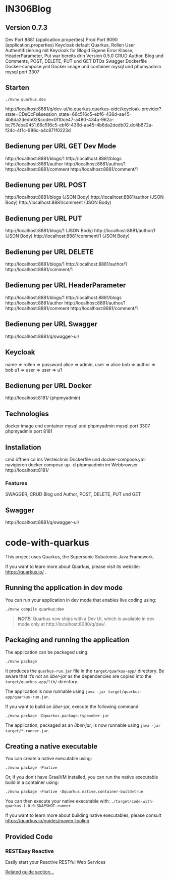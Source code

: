 # IN306Blog

## Version 0.7.3
Dev Port 8881 (application.properties)
Prod Port 9090 (application.properties)
Keycloak default Quarkus,
Rollen User
Authentifizierung mit Keycloak for Blogid
Eigene Error Klasse,
HeaderParameter,
Put war bereits drin Version 0.5.0
CRUD Author, Blog und Comments, POST, DELETE, PUT und GET
DTOs
Swagger
Dockerfile
Docker-compose.yml
Docker image und container mysql und phpmyadmin
mysql port 3307

## Starten
```./mvnw quarkus:dev```

http://localhost:8881/q/dev-ui/io.quarkus.quarkus-oidc/keycloak-provider?state=CDsQcFs&session_state=66c516c5-ebf6-436d-aa45-4b8da2dedb02&code=0f10ce47-a480-434a-962a-bc757eba0451.66c516c5-ebf6-436d-aa45-4b8da2dedb02.dc4b672a-f24c-4f1c-986c-a4c871f0223d

## Bedienung per URL GET Dev Mode
http://localhost:8881/blogs/1
http://localhost:8881/blogs
http://localhost:8881/author
http://localhost:8881/author/1
http://localhost:8881/comment
http://localhost:8881/comment/1

## Bedienung per URL POST  
http://localhost:8881/blogs     (JSON Body)
http://localhost:8881/author    (JSON Body)
http://localhost:8881/comment   (JSON Body)

## Bedienung per URL PUT    
http://localhost:8881/blogs/1   (JSON Body)
http://localhost:8881/author/1  (JSON Body)
http://localhost:8881/comment/1 (JSON Body)

## Bedienung per URL DELETE
http://localhost:8881/blogs/1
http://localhost:8881/author/1  
http://localhost:8881/comment/1

## Bedienung per URL HeaderParameter
http://localhost:8881/blogs/1
http://localhost:8881/blogs
http://localhost:8881/author
http://localhost:8881/author/1
http://localhost:8881/comment
http://localhost:8881/comment/1

## Bedienung per URL Swagger
http://localhost:8881/q/swagger-ui/

## Keycloak
name => rollen => password
alice => admin, user => alice
bob => author => bob
u1 => user => user => u1

## Bedienung per URL Docker
http://localhost:8181/ (phpmyadmin)

## Technologies
docker image und container mysql und phpmyadmin
mysql port 3307 
phpmyadmin port 8181

## Installation
cmd öffnen
cd ins Verzeichnis Dockerfile und docker-compose.yml navigieren
docker compose up -d
phpmyadmin im Webbrowser http://localhost:8181/
### Features
SWAGGER, CRUD Blog und Author, POST, DELETE, PUT und GET

## Swagger
http://localhost:8881/q/swagger-ui/

# code-with-quarkus

This project uses Quarkus, the Supersonic Subatomic Java Framework.

If you want to learn more about Quarkus, please visit its website: https://quarkus.io/ .

## Running the application in dev mode

You can run your application in dev mode that enables live coding using:
```shell script
./mvnw compile quarkus:dev
```

> **_NOTE:_**  Quarkus now ships with a Dev UI, which is available in dev mode only at http://localhost:8080/q/dev/.

## Packaging and running the application

The application can be packaged using:
```shell script
./mvnw package
```
It produces the `quarkus-run.jar` file in the `target/quarkus-app/` directory.
Be aware that it’s not an _über-jar_ as the dependencies are copied into the `target/quarkus-app/lib/` directory.

The application is now runnable using `java -jar target/quarkus-app/quarkus-run.jar`.

If you want to build an _über-jar_, execute the following command:
```shell script
./mvnw package -Dquarkus.package.type=uber-jar
```

The application, packaged as an _über-jar_, is now runnable using `java -jar target/*-runner.jar`.

## Creating a native executable

You can create a native executable using:
```shell script
./mvnw package -Pnative
```

Or, if you don't have GraalVM installed, you can run the native executable build in a container using:
```shell script
./mvnw package -Pnative -Dquarkus.native.container-build=true
```

You can then execute your native executable with: `./target/code-with-quarkus-1.0.0-SNAPSHOT-runner`

If you want to learn more about building native executables, please consult https://quarkus.io/guides/maven-tooling.

## Provided Code

### RESTEasy Reactive

Easily start your Reactive RESTful Web Services

[Related guide section...](https://quarkus.io/guides/getting-started-reactive#reactive-jax-rs-resources)
